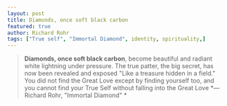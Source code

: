 ```yaml
---
layout: post
title: Diamonds, once soft black carbon
featured: true
author: Richard Rohr
tags: ["True self", "Immortal Diamond", identity, spirituality,]
---
```


> **Diamonds, once soft black carbon**, become beautiful and radiant white lightning under pressure. The true patter, the big secret, has now been revealed and exposed "Like a treasure hidden in a field." You did not find the Great Love except by finding yourself too, and you cannot find your True Self without falling into the Great Love
*― Richard Rohr, "Immortal Diamond" *